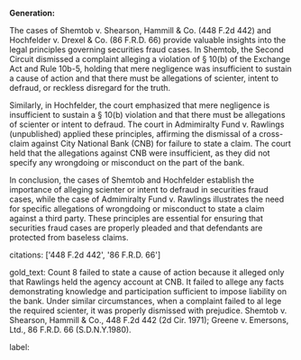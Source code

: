 **Generation:**

 <answer>

The cases of Shemtob v. Shearson, Hammill & Co. (448 F.2d 442) and Hochfelder v. Drexel & Co. (86 F.R.D. 66) provide valuable insights into the legal principles governing securities fraud cases. In Shemtob, the Second Circuit dismissed a complaint alleging a violation of § 10(b) of the Exchange Act and Rule 10b-5, holding that mere negligence was insufficient to sustain a cause of action and that there must be allegations of scienter, intent to defraud, or reckless disregard for the truth.

Similarly, in Hochfelder, the court emphasized that mere negligence is insufficient to sustain a § 10(b) violation and that there must be allegations of scienter or intent to defraud. The court in Admimiralty Fund v. Rawlings (unpublished) applied these principles, affirming the dismissal of a cross-claim against City National Bank (CNB) for failure to state a claim. The court held that the allegations against CNB were insufficient, as they did not specify any wrongdoing or misconduct on the part of the bank.

In conclusion, the cases of Shemtob and Hochfelder establish the importance of alleging scienter or intent to defraud in securities fraud cases, while the case of Admimiralty Fund v. Rawlings illustrates the need for specific allegations of wrongdoing or misconduct to state a claim against a third party. These principles are essential for ensuring that securities fraud cases are properly pleaded and that defendants are protected from baseless claims. <answer>

citations: ['448 F.2d 442', '86 F.R.D. 66']

gold_text: Count 8 failed to state a cause of action because it alleged only that Rawlings held the agency account at CNB. It failed to allege any facts demonstrating knowledge and participation sufficient to impose liability on the bank. Under similar circumstances, when a complaint failed to al lege the required scienter, it was properly dismissed with prejudice. Shemtob v. Shearson, Hammill & Co., 448 F.2d 442 (2d Cir. 1971); Greene v. Emersons, Ltd., 86 F.R.D. 66 (S.D.N.Y.1980).

label: 